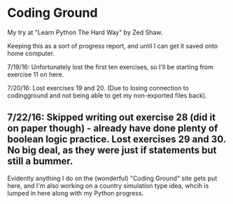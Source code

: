 # Coding Ground
My try at "Learn Python The Hard Way" by Zed Shaw.

Keeping this as a sort of progress report, and until I can get it saved onto home computer.

7/19/16: Unfortunately lost the first ten exercises, so I'll be starting from exercise 11 on here.

7/20/16: Lost exercises 19 and 20. (Due to losing connection to codingground and not being able to get my non-exported files back).

7/22/16: Skipped writing out exercise 28 (did it on paper though) - already have done plenty of boolean logic practice. 
		Lost exercises 29 and 30. No big deal, as they were just if statements but still a bummer.
---
Evidently anything I do on the (wonderful) "Coding Ground" site gets put here, and I'm also working on a country simulation type idea, whcih is lumped in here along with my Python progress.

